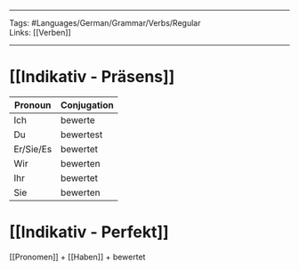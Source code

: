 ___
Tags: #Languages/German/Grammar/Verbs/Regular  
Links: [[Verben]]
___
# [[Indikativ - Präsens]]
Pronoun|Conjugation
------------ | ------------
Ich | bewerte
Du | bewertest
Er/Sie/Es | bewertet
Wir | bewerten
Ihr | bewertet
Sie | bewerten


# [[Indikativ - Perfekt]]
[[Pronomen]] + [[Haben]] + bewertet